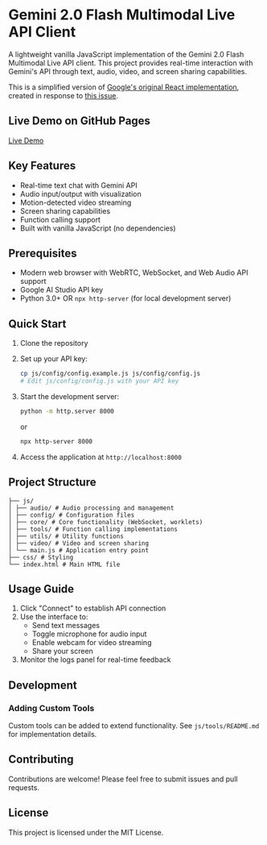 # Gemini 2.0 Flash Multimodal Live API Client

A lightweight vanilla JavaScript implementation of the Gemini 2.0 Flash Multimodal Live API client. This project provides real-time interaction with Gemini's API through text, audio, video, and screen sharing capabilities.

This is a simplified version of [Google's original React implementation](https://github.com/google-gemini/multimodal-live-api-web-console), created in response to [this issue](https://github.com/google-gemini/multimodal-live-api-web-console/issues/19).

## Live Demo on GitHub Pages

[Live Demo](https://viaanthroposbenevolentia.github.io/gemini-2-live-api-demo/)

## Key Features

- Real-time text chat with Gemini API
- Audio input/output with visualization
- Motion-detected video streaming
- Screen sharing capabilities
- Function calling support
- Built with vanilla JavaScript (no dependencies)

## Prerequisites

- Modern web browser with WebRTC, WebSocket, and Web Audio API support
- Google AI Studio API key
- Python 3.0+ OR `npx http-server` (for local development server)

## Quick Start

1. Clone the repository
2. Set up your API key:

   ```bash
   cp js/config/config.example.js js/config/config.js
   # Edit js/config/config.js with your API key
   ```

3. Start the development server:

   ```bash
   python -m http.server 8000
   ```

   or 
   
   ```bash
   npx http-server 8000
   ```

4. Access the application at `http://localhost:8000`

## Project Structure

```plaintext
├── js/
│ ├── audio/ # Audio processing and management
│ ├── config/ # Configuration files
│ ├── core/ # Core functionality (WebSocket, worklets)
│ ├── tools/ # Function calling implementations
│ ├── utils/ # Utility functions
│ ├── video/ # Video and screen sharing
│ └── main.js # Application entry point
├── css/ # Styling
└── index.html # Main HTML file
```

## Usage Guide

1. Click "Connect" to establish API connection
2. Use the interface to:
   - Send text messages
   - Toggle microphone for audio input
   - Enable webcam for video streaming
   - Share your screen
3. Monitor the logs panel for real-time feedback

## Development

### Adding Custom Tools

Custom tools can be added to extend functionality. See `js/tools/README.md` for implementation details.

## Contributing

Contributions are welcome! Please feel free to submit issues and pull requests.

## License

This project is licensed under the MIT License.
